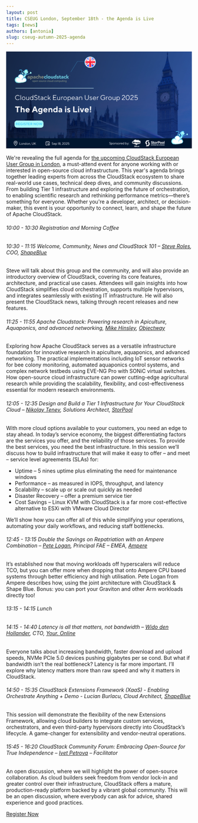 ```yaml
---
layout: post
title: CSEUG London, September 18th - the Agenda is Live
tags: [news]
authors: [antonia]
slug: cseug-autumn-2025-agenda
---
```


[![](AgendaIsLive.jpg "Agenda is live image")](https://www.eventbrite.com/e/autumn-edition-cloudstack-european-user-group-2025-tickets-1366848914899?aff=oddtdtcreator)


We're revealing the full agenda for [the upcoming CloudStack European User Group in London](https://www.eventbrite.com/e/autumn-edition-cloudstack-european-user-group-2025-tickets-1366848914899?aff=oddtdtcreator), a must-attend event for anyone working with or interested in open-source cloud infrastructure. This year's agenda brings together leading experts from across the CloudStack ecosystem to share real-world use cases, technical deep dives, and community discussions.
From building Tier 1 infrastructure and exploring the future of orchestration, to enabling scientific research and rethinking performance metrics—there’s something for everyone. Whether you're a developer, architect, or decision-maker, this event is your opportunity to connect, learn, and shape the future of Apache CloudStack.

<!-- truncate -->

###### 10:00 - 10:30    Registration and Morning Coffee

###### 10:30 - 11:15    Welcome, Community, News and CloudStack 101 – [Steve Roles](https://www.linkedin.com/in/steveroles/), COO, [ShapeBlue](https://www.linkedin.com/company/shapeblue/)

Steve will talk about this group and the community, and will also provide an introductory overview of CloudStack, covering its core features, architecture, and practical use cases. Attendees will gain insights into how CloudStack simplifies cloud orchestration, supports multiple hypervisors, and integrates seamlessly with existing IT infrastructure. He will also present the CloudStack news, talking through recent releases and new features.

###### 11:25 - 11:55    Apache Cloudstack: Powering research in Apiculture, Aquaponics, and advanced networking, [Mike Hinsley](https://www.linkedin.com/in/michael-hinsley-b29b5234/), [Objectway](https://objectway.com/)

Exploring how Apache CloudStack serves as a versatile infrastructure foundation for innovative research in apiculture, aquaponics, and advanced networking. The practical implementations including IoT sensor networks for bee colony monitoring, automated aquaponics control systems, and complex network testbeds using EVE-NG Pro with SONiC virtual switches. How open-source cloud infrastructure can power cutting-edge agricultural research while providing the scalability, flexibility, and cost-effectiveness essential for modern research environments.

###### 12:05 - 12:35    Design and Build a Tier 1 Infrastructure for Your CloudStack Cloud – [Nikolay Tenev](https://www.linkedin.com/in/ntenev/), Solutions Architect, [StorPool](https://www.linkedin.com/company/storpool/)

With more cloud options available to your customers, you need an edge to stay ahead. In today’s service economy, the biggest differentiating factors are the services you offer, and the reliability of those services. To provide the best services, you need the best infrastructure. In this session we’ll discuss how to build infrastructure that will make it easy to offer – and meet – service level agreements (SLAs) for:
* Uptime – 5 nines uptime plus eliminating the need for maintenance windows
* Performance – as measured in IOPS, throughput, and latency
* Scalability – scale up or scale out quickly as needed
* Disaster Recovery – offer a premium service tier
* Cost Savings – Linux KVM with CloudStack is a far more cost-effective alternative to ESXi with VMware Cloud Director

We’ll show how you can offer all of this while simplifying your operations, automating your daily workflows, and reducing staff bottlenecks.

###### 12:45 - 13:15    Double the Savings on Repatriation with an Ampere Combination – [Pete Logan](https://www.linkedin.com/in/petelogan/), Principal FAE – EMEA, [Ampere]( https://www.linkedin.com/company/amperecomp/)

It’s established now that moving workloads off hyperscalers will reduce TCO, but you can offer more when dropping that onto Ampere CPU based systems through better efficiency and high utilisation. Pete Logan from Ampere describes how, using the joint architecture with CloudStack & Shape Blue. Bonus: you can port your Graviton and other Arm workloads directly too!

###### 13:15 - 14:15    Lunch

######  14:15 - 14:40    Latency is all that matters, not bandwidth – [Wido den Hollander]( https://www.linkedin.com/in/widodh/), CTO, [Your. Online](https://www.linkedin.com/company/youronline/)

Everyone talks about increasing bandwidth, faster download and upload speeds, NVMe PCIe 5.0 devices pushing gigabytes per se
cond. But what if bandwidth isn’t the real bottleneck? Latency is far more important. I’ll explore why latency matters more than raw speed and why it matters in CloudStack.

###### 14:50 - 15:35    CloudStack Extensions Framework (XaaS) - Enabling Orchestrate Anything + Demo - Lucian Burlacu, Cloud Architect, [ShapeBlue](https://www.linkedin.com/company/shapeblue/)

This session will demonstrate the flexibility of the new Extensions Framework, allowing cloud builders to integrate custom services, orchestrators, and even third-party hypervisors directly into CloudStack’s lifecycle. A game-changer for extensibility and vendor-neutral operations.

###### 15:45 - 16:20    CloudStack Community Forum: Embracing Open-Source for True Independence – [Ivet Petrova]( https://www.linkedin.com/in/ivpetrova/) – Facilitator

An open discussion, where we will highlight the power of open-source collaboration. As cloud builders seek freedom from vendor lock-in and greater control over their infrastructure, CloudStack offers a mature, production-ready platform backed by a vibrant global community. This will be an open discussion, where everybody can ask for advice, shared experience and good practices.

<div class="col col-3 col-lg text-center">
<a class="button button--primary" href="https://www.eventbrite.com/e/autumn-edition-cloudstack-european-user-group-2025-tickets-1366848914899?aff=oddtdtcreator" target="_blank">Register Now</a>
</div>
